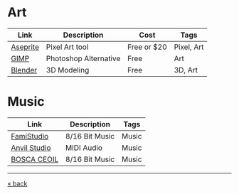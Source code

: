 # Art
| Link                                  | Description           | Cost        | Tags       |
|---------------------------------------|-----------------------|-------------|------------|
| [Aseprite](https://www.aseprite.org/) | Pixel Art tool        | Free or $20 | Pixel, Art |
| [GIMP](https://www.aseprite.org/)     | Photoshop Alternative | Free        | Art        |
| [Blender](https://www.blender.org/)   | 3D Modeling           | Free        | 3D, Art    |


# Music
| Link                                        | Description      | Tags   |
|---------------------------------------------|------------------|--------|
| [FamiStudio](https://famistudio.org/)       | 8/16 Bit Music   | Music  |
| [Anvil Studio](https://www.anvilstudio.com/) | MIDI Audio      |  Music |
| [BOSCA CEOIL](https://boscaceoil.net/)      | 8/16 Bit Music   | Music  |

---
[« back](readme.md)
